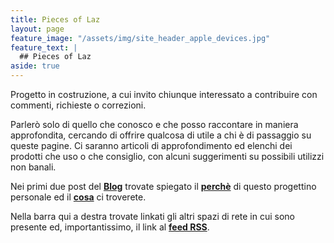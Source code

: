 ```yaml
---
title: Pieces of Laz
layout: page
feature_image: "/assets/img/site_header_apple_devices.jpg"
feature_text: |
  ## Pieces of Laz
aside: true
---
```


Progetto in costruzione, a cui invito chiunque interessato a contribuire con commenti, richieste o correzioni.

Parlerò solo di quello che conosco e che posso raccontare in maniera approfondita, cercando di offrire qualcosa di utile a chi è di passaggio su queste pagine.
Ci saranno articoli di approfondimento ed elenchi dei prodotti che uso o che consiglio, con alcuni suggerimenti su possibili utilizzi non banali.

Nei primi due post del **[Blog](/blog)** trovate spiegato il **[perchè](/blog/2019/01/23/blog-perche)** di questo progettino personale ed il **[cosa](/blog/2019/02/02/blog-cosa)** ci troverete.

Nella barra qui a destra trovate linkati gli altri spazi di rete in cui sono presente ed, importantissimo, il link al **[feed RSS](/feed.xml)**.

[//]: # (aggiornare link al post del cosa)
